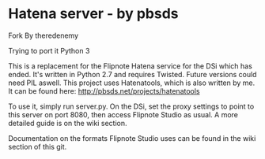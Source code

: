 Hatena server - by pbsds
======
Fork By theredenemy

Trying to port it Python 3

This is a replacement for the Flipnote Hatena service for the DSi which has ended.
It's written in Python 2.7 and requires Twisted.
Future versions could need PIL aswell.
This project uses Hatenatools, which is also written by me. It can be found here: http://pbsds.net/projects/hatenatools

To use it, simply run server.py.
On the DSi, set the proxy settings to point to this server on port 8080, then access Flipnote Studio as usual. A more detailed guide is on the wiki section.

Documentation on the formats Flipnote Studio uses can be found in the wiki section of this git.

